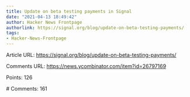 ```yaml
---
title: Update on beta testing payments in Signal
date: "2021-04-13 18:49:42"
author: Hacker News Frontpage
authorlink: https://signal.org/blog/update-on-beta-testing-payments/
tags:
- Hacker-News-Frontpage
---
```


<p>Article URL: <a href="https://signal.org/blog/update-on-beta-testing-payments/">https://signal.org/blog/update-on-beta-testing-payments/</a></p>
<p>Comments URL: <a href="https://news.ycombinator.com/item?id=26797169">https://news.ycombinator.com/item?id=26797169</a></p>
<p>Points: 126</p>
<p># Comments: 161</p>
